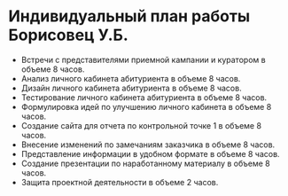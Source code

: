 # Индивидуальный план работы Борисовец У.Б.

- Встречи с представителями приемной кампании и куратором в объеме 8 часов. 
- Анализ личного кабинета абитуриента в объеме 8 часов. 
- Дизайн личного кабинета абитуриента в объеме 8 часов.
- Тестирование личного кабинета абитуриента в объеме 8 часов.
- Формулировка идей по улучшению личного кабинета в объеме 8 часов.
- Создание сайта для отчета по контрольной точке 1 в объеме 8 часов. 
- Внесение изменений по замечаниям заказчика в объеме 8 часов. 
- Представление информации в удобном формате в объеме 8 часов.
- Создание презентации по наработанному материалу в объеме 8 часов.
- Защита проектной деятельности в объеме 2 часов. 
